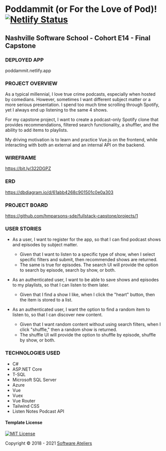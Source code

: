 ﻿# Poddammit (or For the Love of Pod)! [![Netlify Status](https://api.netlify.com/api/v1/badges/d403f3e8-a409-4786-bd69-aa8894a1e9dc/deploy-status)](https://app.netlify.com/sites/poddammit/deploys)
## Nashville Software School - Cohort E14 - Final Capstone
### DEPLOYED APP
poddammit.netlify.app 
### PROJECT OVERVIEW
As a typical millennial, I love true crime podcasts, especially when hosted by comedians. However, sometimes I want different subject matter or a more serious presentation. I spend too much time scrolling through Spotify, yet I always end up listening to the same 4 shows. 

For my capstone project, I want to create a podcast-only Spotify clone that provides recommendations, filtered search functionality, a shuffler, and the ability to add items to playlists.

My driving motivation is to learn and practice Vue.js on the frontend, while interacting with both an external and an internal API on the backend.
### WIREFRAME
https://bit.ly/322DGPZ
### ERD
https://dbdiagram.io/d/61abb4268c901501c0e0a303
### PROJECT BOARD
https://github.com/hmparsons-sde/fullstack-capstone/projects/1
### USER STORIES
- As a user, I want to register for the app, so that I can find podcast shows and episodes by subject matter.
    -  Given that I want to listen to a specific type of show, when I select specific filters and submit, then recommended shows are returned. 
    - The same is true for episodes. The search UI will provide the option to search by episode, search by show, or both.

- As an authenticated user, I want to be able to save shows and episodes to my playlists, so that I can listen to them later.
    - Given that I find a show I like, when I click the "heart" button, then the item is stored to a list.

- As an authenticated user, I want the option to find a random item to listen to, so that I can discover new content.
    - Given that I want random content without using search filters, when I click "shuffle," then a random show is returned. 
    - The shuffle UI will provide the option to shuffle by episode, shuffle by show, or both.
### TECHNOLOGIES USED
- C#
- ASP.NET Core
- T-SQL
- Microsoft SQL Server
- Azure
- Vue
- Vuex
- Vue Router
- Tailwind CSS
- Listen Notes Podcast API
#### Template License

[![MIT License](https://img.shields.io/badge/license-MIT-blue.svg?style=flat)](https://mit-license.org/)

Copyright &copy; 2018 - 2021 [Software Ateliers](https://github.com/SoftwareAteliers)
